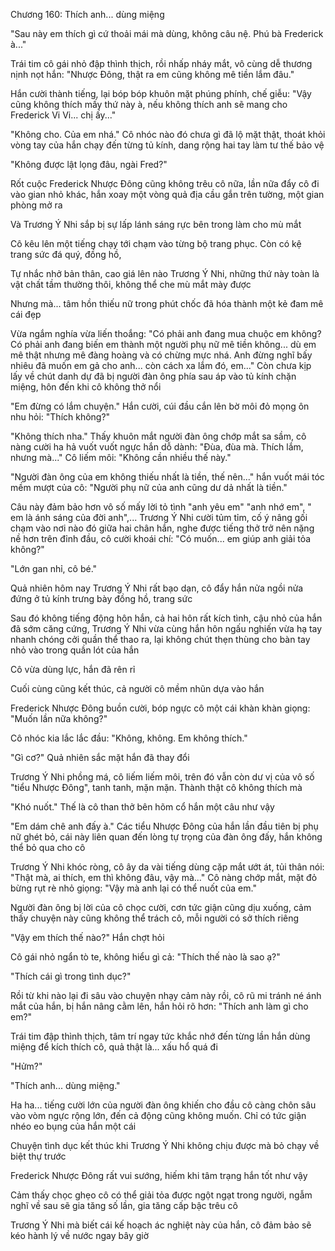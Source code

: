




Chương 160: Thích anh... dùng miệng

"Sau này em thích gì cứ thoải mái mà dùng, không câu nệ. Phú bà Frederick à..."

Trái tim cô gái nhỏ đập thình thịch, rồi nhấp nháy mắt, vô cùng dễ thương nịnh nọt hắn: "Nhược Đông, thật ra em cũng không mê tiền lắm đâu."

Hắn cười thành tiếng, lại bóp bóp khuôn mặt phúng phính, chế giễu: "Vậy cũng không thích mấy thứ này à, nếu không thích anh sẽ mang cho Frederick Vi Vi... chị ấy..."

"Không cho. Của em nhá." Cô nhóc nào đó chưa gì đã lộ mặt thật, thoát khỏi vòng tay của hắn chạy đến từng tủ kính, dang rộng hai tay làm tư thế bảo vệ

"Không được lật lọng đâu, ngài Fred?"

Rốt cuộc Frederick Nhược Đông cũng không trêu cô nữa, lần nữa đẩy cô đi vào gian nhỏ khác, hắn xoay một vòng quả địa cầu gắn trên tường, một gian phòng mở ra

Và Trương Ý Nhi sắp bị sự lấp lánh sáng rực bên trong làm cho mù mắt

Cô kêu lên một tiếng chạy tới chạm vào từng bộ trang phục. Còn có kệ trang sức đá quý, đồng hồ,

Tự nhắc nhở bản thân, cao giá lên nào Trương Ý Nhi, những thứ này toàn là vật chất tầm thường thôi, không thể che mù mắt mày được

Nhưng mà... tâm hồn thiếu nữ trong phút chốc đã hóa thành một kẻ đam mê cái đẹp

Vừa ngắm nghía vừa liến thoắng: "Có phải anh đang mua chuộc em không? Có phải anh đang biến em thành một người phụ nữ mê tiền không... dù em mê thật nhưng mê đàng hoàng và có chừng mực nhá. Anh đừng nghĩ bấy nhiêu đã muốn em gả cho anh... còn cách xa lắm đó, em..." Còn chưa kịp lấy về chút danh dự đã bị người đàn ông phía sau áp vào tủ kính chặn miệng, hôn đến khi cô không thở nổi

"Em đừng có lắm chuyện." Hắn cười, cúi đầu cắn lên bờ môi đỏ mọng ôn nhu hỏi: "Thích không?"

"Không thích nha." Thấy khuôn mắt người đàn ông chớp mắt sa sầm, cô nàng cười ha hả vuốt vuốt ngực hắn dỗ dành: "Đùa, đùa mà. Thích lắm, nhưng mà..." Cô liếm môi: "Không cần nhiều thế này."

"Người đàn ông của em không thiếu nhất là tiền, thế nên..." hắn vuốt mái tóc mềm mượt của cô: "Người phụ nữ của anh cũng dư dả nhất là tiền."

Câu này đảm bảo hơn vô số mấy lời tỏ tình "anh yêu em" "anh nhớ em", " em là ánh sáng của đời anh",... Trương Ý Nhi cười tủm tỉm, cố ý nâng gối chạm vào nơi nào đó giữa hai chân hắn, nghe được tiếng thở trở nên nặng nề hơn trên đỉnh đầu, cô cười khoái chí: "Có muốn... em giúp anh giải tỏa không?"

"Lớn gan nhỉ, cô bé."

Quả nhiên hôm nay Trương Ý Nhi rất bạo dạn, cô đẩy hắn nửa ngồi nửa đứng ở tủ kính trưng bày đồng hồ, trang sức

Sau đó không tiếng động hôn hắn, cả hai hôn rất kích tình, cậu nhỏ của hắn đã sớm căng cứng, Trương Ý Nhi vừa cùng hắn hôn ngấu nghiến vừa hạ tay nhanh chóng cởi quần thể thao ra, lại không chút thẹn thùng cho bàn tay nhỏ vào trong quần lót của hắn

Cô vừa dùng lực, hắn đã rên rỉ

Cuối cùng cũng kết thúc, cả người cô mềm nhũn dựa vào hắn

Frederick Nhược Đông buồn cười, bóp ngực cô một cái khàn khàn giọng: "Muốn lần nữa không?"

Cô nhóc kia lắc lắc đầu: "Không, không. Em không thích."

"Gì cơ?" Quả nhiên sắc mặt hắn đã thay đổi

Trương Ý Nhi phồng má, cô liếm liếm môi, trên đó vẫn còn dư vị của vô số "tiểu Nhược Đông", tanh tanh, mặn mặn. Thành thật cô không thích mà

"Khó nuốt." Thế là cô than thở bên hõm cổ hắn một câu như vậy

"Em dám chê anh đấy à." Các tiểu Nhược Đông của hắn lần đầu tiên bị phụ nữ ghét bỏ, cái này liên quan đến lòng tự trọng của đàn ông đấy, hắn không thể bỏ qua cho cô

Trương Ý Nhi khóc ròng, cô ây da vài tiếng dùng cặp mắt ướt át, tủi thân nói: "Thật mà, ai thích, em thì không đâu, vậy mà..." Cô nàng chớp mắt, mặt đỏ bừng rụt rè nhỏ giọng: "Vậy mà anh lại có thể nuốt của em."

Người đàn ông bị lời của cô chọc cười, cơn tức giận cũng dịu xuống, cảm thấy chuyện này cũng không thể trách cô, mỗi người có sở thích riêng

"Vậy em thích thế nào?" Hắn chợt hỏi

Cô gái nhỏ ngẩn tò te, không hiểu gì cả: "Thích thế nào là sao ạ?"

"Thích cái gì trong tình dục?"

Rồi từ khi nào lại đi sâu vào chuyện nhạy cảm này rồi, cô rũ mi tránh né ánh mắt của hắn, bị hắn nâng cằm lên, hắn hỏi rõ hơn: "Thích anh làm gì cho em?"

Trái tim đập thình thịch, tâm trí ngay tức khắc nhớ đến từng lần hắn dùng miệng để kích thích cô, quả thật là... xấu hổ quá đi

"Hửm?"

"Thích anh... dùng miệng."

Ha ha... tiếng cười lớn của người đàn ông khiến cho đầu cô càng chôn sâu vào vòm ngực rộng lớn, đến cả động cũng không muốn. Chỉ có tức giận nhéo eo bụng của hắn một cái

Chuyện tình dục kết thúc khi Trương Ý Nhi không chịu được mà bỏ chạy về biệt thự trước

Frederick Nhược Đông rất vui sướng, hiếm khi tâm trạng hắn tốt như vậy

Cảm thấy chọc ghẹo cô có thể giải tỏa được ngột ngạt trong người, ngẫm nghĩ về sau sẽ gia tăng số lần, gia tăng cấp bậc trêu cô

Trương Ý Nhi mà biết cái kế hoạch ác nghiệt này của hắn, cô đảm bảo sẽ kéo hành lý về nước ngay bây giờ





